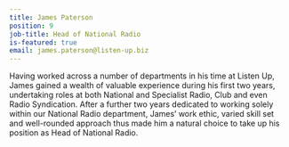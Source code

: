 ```yaml
---
title: James Paterson
position: 9
job-title: Head of National Radio
is-featured: true
email: james.paterson@listen-up.biz
---
```


Having worked across a number of departments in his time at Listen Up, James gained a wealth of valuable experience during his first two years, undertaking roles at both National and Specialist Radio, Club and even Radio Syndication. After a further two years dedicated to working solely within our National Radio department, James’ work ethic, varied skill set and well-rounded approach thus made him a natural choice to take up his position as Head of National Radio.